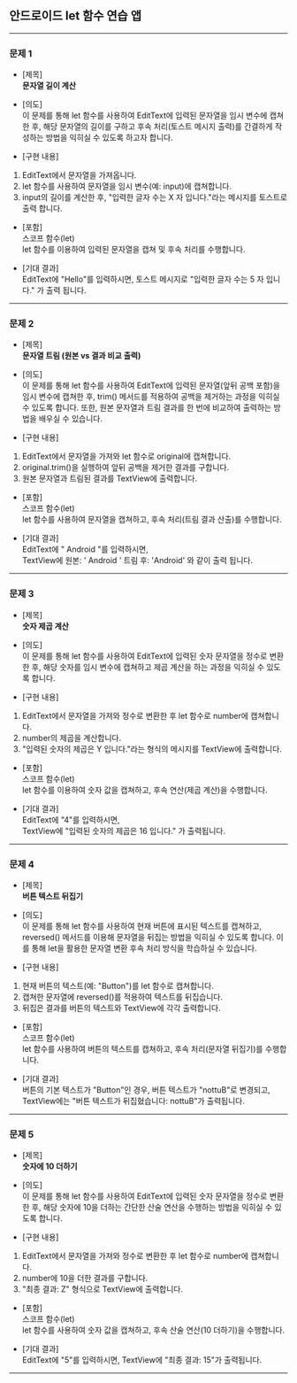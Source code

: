 
## **안드로이드 let 함수 연습 앱**

---

### 문제 1

- [제목]<br>
**문자열 길이 계산**


- [의도]<br>
이 문제를 통해 let 함수를 사용하여 EditText에 입력된 문자열을 임시 변수에 캡쳐한 후, 해당 문자열의 길이를 구하고 후속 처리(토스트 메시지 출력)를 간결하게 작성하는 방법을 익히실 수 있도록 하고자 합니다.


- [구현 내용]<br>
1) EditText에서 문자열을 가져옵니다.
2) let 함수를 사용하여 문자열을 임시 변수(예: input)에 캡쳐합니다.
3) input의 길이를 계산한 후, "입력한 글자 수는 X 자 입니다."라는 메시지를 토스트로 출력 합니다.


- [포함]<br>
스코프 함수(let)<br>
let 함수를 이용하여 입력된 문자열을 캡쳐 및 후속 처리를 수행합니다.


- [기대 결과]<br>
EditText에 "Hello"를 입력하시면, 토스트 메시지로 "입력한 글자 수는 5 자 입니다." 가 출력 됩니다.

---

### 문제 2

- [제목]<br>
**문자열 트림 (원본 vs 결과 비교 출력)**


- [의도]<br>
이 문제를 통해 let 함수를 사용하여 EditText에 입력된 문자열(앞뒤 공백 포함)을 임시 변수에 캡쳐한 후, trim() 메서드를 적용하여 공백을 제거하는 과정을 익히실 수 있도록 합니다. 또한, 원본 문자열과 트림 결과를 한 번에 비교하여 출력하는 방법을 배우실 수 있습니다.


- [구현 내용]<br>
1) EditText에서 문자열을 가져와 let 함수로 original에 캡쳐합니다.
2) original.trim()을 실행하여 앞뒤 공백을 제거한 결과를 구합니다.
3) 원본 문자열과 트림된 결과를 TextView에 출력합니다.


- [포함]<br>
스코프 함수(let)<br>
let 함수를 사용하여 문자열을 캡쳐하고, 후속 처리(트림 결과 산출)를 수행합니다.


- [기대 결과]<br>
EditText에 "  Android  "를 입력하시면,<br>
TextView에 원본: '  Android  ' 트림 후: 'Android' 와 같이 출력 됩니다.

---

### 문제 3

- [제목]<br>
**숫자 제곱 계산**


- [의도]<br>
이 문제를 통해 let 함수를 사용하여 EditText에 입력된 숫자 문자열을 정수로 변환한 후, 해당 숫자를 임시 변수에 캡쳐하고 제곱 계산을 하는 과정을 익히실 수 있도록 합니다.


- [구현 내용]<br>
1) EditText에서 문자열을 가져와 정수로 변환한 후 let 함수로 number에 캡쳐합니다.
2) number의 제곱을 계산합니다.
3) "입력된 숫자의 제곱은 Y 입니다."라는 형식의 메시지를 TextView에 출력합니다.


- [포함]<br>
스코프 함수(let)<br>
let 함수를 이용하여 숫자 값을 캡쳐하고, 후속 연산(제곱 계산)을 수행합니다.


- [기대 결과]<br>
EditText에 "4"를 입력하시면,<br>
TextView에 "입력된 숫자의 제곱은 16 입니다." 가 출력됩니다.

---

### 문제 4

- [제목]<br>
**버튼 텍스트 뒤집기**


- [의도]<br>
이 문제를 통해 let 함수를 사용하여 현재 버튼에 표시된 텍스트를 캡쳐하고, reversed() 메서드를 이용해 문자열을 뒤집는 방법을 익히실 수 있도록 합니다. 이를 통해 let을 활용한 문자열 변환 후속 처리 방식을 학습하실 수 있습니다.


- [구현 내용]<br>
1) 현재 버튼의 텍스트(예: "Button")를 let 함수로 캡쳐합니다.
2) 캡쳐한 문자열에 reversed()를 적용하여 텍스트를 뒤집습니다.
3) 뒤집은 결과를 버튼의 텍스트와 TextView에 각각 출력합니다.


- [포함]<br>
스코프 함수(let)<br>
let 함수를 사용하여 버튼의 텍스트를 캡쳐하고, 후속 처리(문자열 뒤집기)를 수행합니다.


- [기대 결과]<br>
버튼의 기본 텍스트가 "Button"인 경우, 버튼 텍스트가 "nottuB"로 변경되고,<br>
TextView에는 "버튼 텍스트가 뒤집혔습니다: nottuB"가 출력됩니다.

---

### 문제 5

- [제목]<br>
**숫자에 10 더하기**


- [의도]<br>
이 문제를 통해 let 함수를 사용하여 EditText에 입력된 숫자 문자열을 정수로 변환한 후, 해당 숫자에 10을 더하는 간단한 산술 연산을 수행하는 방법을 익히실 수 있도록 합니다.


- [구현 내용]<br>
1) EditText에서 문자열을 가져와 정수로 변환한 후 let 함수로 number에 캡쳐합니다.
2) number에 10을 더한 결과를 구합니다.
3) "최종 결과: Z" 형식으로 TextView에 출력합니다.


- [포함]<br>
스코프 함수(let)<br>
let 함수를 사용하여 숫자 값을 캡쳐하고, 후속 산술 연산(10 더하기)을 수행합니다.


- [기대 결과]<br>
EditText에 "5"를 입력하시면, TextView에 "최종 결과: 15"가 출력됩니다.

---
